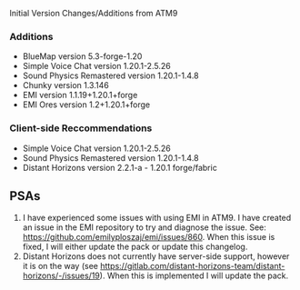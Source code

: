 Initial Version Changes/Additions from ATM9

### Additions
- BlueMap version 5.3-forge-1.20
- Simple Voice Chat version 1.20.1-2.5.26
- Sound Physics Remastered version 1.20.1-1.4.8
- Chunky version 1.3.146
- EMI version 1.1.19+1.20.1+forge
- EMI Ores version 1.2+1.20.1+forge

### Client-side Reccommendations
- Simple Voice Chat version 1.20.1-2.5.26
- Sound Physics Remastered version 1.20.1-1.4.8
- Distant Horizons version 2.2.1-a - 1.20.1 forge/fabric

## PSAs
1. I have experienced some issues with using EMI in ATM9. I have created an issue in the EMI repository to try and diagnose the issue. See: https://github.com/emilyploszaj/emi/issues/860. When this issue is fixed, I will either update the pack or update this changelog.
2. Distant Horizons does not currently have server-side support, however it is on the way (see https://gitlab.com/distant-horizons-team/distant-horizons/-/issues/19). When this is implemented I will update the pack.
